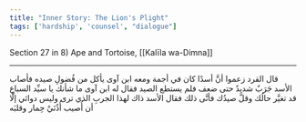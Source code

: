 ```yaml
---
title: "Inner Story: The Lion's Plight"
tags: ['hardship', 'counsel', "dialogue"]
---
```


 Section 27 in 8) Ape and Tortoise, [[Kalīla wa-Dimna]]

---
قال القرد زعموا أنَّ أسدًا كان في أجمة ومعه ابن آوى يأكل من فُضولِ صيده فأصاب الأسد جَرَبٌ شديدٌ حتى ضعف فلم يستطع الصيد فقال له ابن آوى ما شأنك يا سيِّد السباع قد تغيَّر حالُك وقلَّ صيدُك فأنَّى ذلك فقال الأسد ذاك لهذا الجربِ الذي ترى وليس دوائي إلَّا أن أُصيب أُذُنَيْ حِمار وقلبَه
